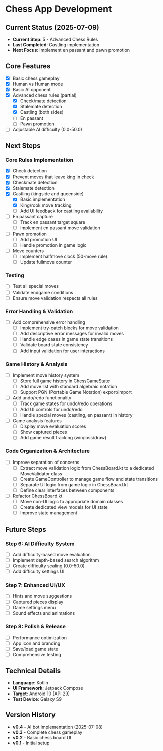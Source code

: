 # Chess App Development

## Current Status (2025-07-09)
- **Current Step**: 5 - Advanced Chess Rules
- **Last Completed**: Castling implementation
- **Next Focus**: Implement en passant and pawn promotion

## Core Features
- [x] Basic chess gameplay
- [x] Human vs Human mode
- [x] Basic AI opponent
- [x] Advanced chess rules (partial)
  - [x] Check/mate detection
  - [x] Stalemate detection
  - [x] Castling (both sides)
  - [ ] En passant
  - [ ] Pawn promotion
- [ ] Adjustable AI difficulty (0.0-50.0)

## Next Steps

### Core Rules Implementation
- [x] Check detection
- [x] Prevent moves that leave king in check
- [x] Checkmate detection
- [x] Stalemate detection
- [x] Castling (kingside and queenside)
  - [x] Basic implementation
  - [x] King/rook move tracking
  - [ ] Add UI feedback for castling availability
- [ ] En passant capture
  - [ ] Track en passant target square
  - [ ] Implement en passant move validation
- [ ] Pawn promotion
  - [ ] Add promotion UI
  - [ ] Handle promotion in game logic
- [ ] Move counters
  - [ ] Implement halfmove clock (50-move rule)
  - [ ] Update fullmove counter

### Testing
- [ ] Test all special moves
- [ ] Validate endgame conditions
- [ ] Ensure move validation respects all rules

### Error Handling & Validation
- [ ] Add comprehensive error handling
  - [ ] Implement try-catch blocks for move validation
  - [ ] Add descriptive error messages for invalid moves
  - [ ] Handle edge cases in game state transitions
  - [ ] Validate board state consistency
  - [ ] Add input validation for user interactions

### Game History & Analysis
- [ ] Implement move history system
  - [ ] Store full game history in ChessGameState
  - [ ] Add move list with standard algebraic notation
  - [ ] Support PGN (Portable Game Notation) export/import
- [ ] Add undo/redo functionality
  - [ ] Track game states for undo/redo operations
  - [ ] Add UI controls for undo/redo
  - [ ] Handle special moves (castling, en passant) in history
- [ ] Game analysis features
  - [ ] Display move evaluation scores
  - [ ] Show captured pieces
  - [ ] Add game result tracking (win/loss/draw)

### Code Organization & Architecture
- [ ] Improve separation of concerns
  - [ ] Extract move validation logic from ChessBoard.kt to a dedicated MoveValidator class
  - [ ] Create GameController to manage game flow and state transitions
  - [ ] Separate UI logic from game logic in ChessBoard.kt
  - [ ] Define clear interfaces between components
- [ ] Refactor ChessBoard.kt
  - [ ] Move non-UI logic to appropriate domain classes
  - [ ] Create dedicated view models for UI state
  - [ ] Improve state management

## Future Steps

### Step 6: AI Difficulty System
- [ ] Add difficulty-based move evaluation
- [ ] Implement depth-based search algorithm
- [ ] Create difficulty scaling (0.0-50.0)
- [ ] Add difficulty settings UI

### Step 7: Enhanced UI/UX
- [ ] Hints and move suggestions
- [ ] Captured pieces display
- [ ] Game settings menu
- [ ] Sound effects and animations

### Step 8: Polish & Release
- [ ] Performance optimization
- [ ] App icon and branding
- [ ] Save/load game state
- [ ] Comprehensive testing

## Technical Details
- **Language**: Kotlin
- **UI Framework**: Jetpack Compose
- **Target**: Android 10 (API 29)
- **Test Device**: Galaxy S9

## Version History
- **v0.4** - AI bot implementation (2025-07-08)
- **v0.3** - Complete chess gameplay
- **v0.2** - Basic chess board UI
- **v0.1** - Initial setup